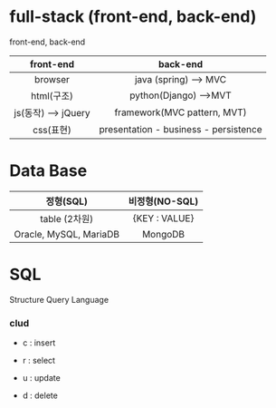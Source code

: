 # full-stack (front-end, back-end)

front-end, back-end

|      front-end      |               back-end                |
| :-----------------: | :-----------------------------------: |
|       browser       |         java (spring) --> MVC         |
|     html(구조)      |         python(Django) -->MVT         |
| js(동작) --> jQuery |      framework(MVC pattern, MVT)      |
|      css(표현)      | presentation - business - persistence |



# Data Base

|       정형(SQL)        | 비정형(NO-SQL) |
| :--------------------: | :------------: |
|     table (2차원)      | {KEY : VALUE}  |
| Oracle, MySQL, MariaDB |    MongoDB     |



# SQL

Structure Query Language

### clud

- c : insert

- r : select

- u : update

- d : delete